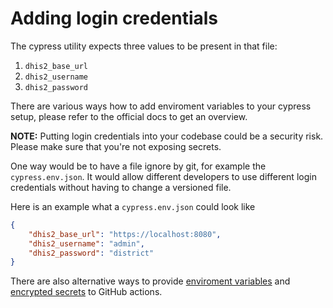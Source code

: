 # Adding login credentials

The cypress utility expects three values to be present in that file:

1. `dhis2_base_url`
1. `dhis2_username`
1. `dhis2_password`

There are various ways how to add enviroment variables to your cypress setup,
please refer to the official docs to get an overview.

**NOTE:** Putting login credentials into your codebase could be a security
risk. Please make sure that you're not exposing secrets.

One way would be to have a file ignore by git, for example the
`cypress.env.json`. It would allow different developers to use different login
credentials without having to change a versioned file.

Here is an example what a `cypress.env.json` could look like

```json
{
    "dhis2_base_url": "https://localhost:8080",
    "dhis2_username": "admin",
    "dhis2_password": "district"
}
```

There are also alternative ways to provide [enviroment
variables](https://docs.github.com/en/free-pro-team@latest/actions/reference/environment-variables)
and [encrypted
secrets](https://docs.github.com/en/free-pro-team@latest/actions/reference/encrypted-secrets)
to GitHub actions.
